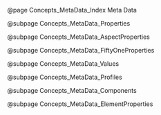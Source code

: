 @page Concepts_MetaData_Index Meta Data

@subpage Concepts_MetaData_Properties

@subpage Concepts_MetaData_AspectProperties

@subpage Concepts_MetaData_FiftyOneProperties

@subpage Concepts_MetaData_Values

@subpage Concepts_MetaData_Profiles

@subpage Concepts_MetaData_Components

@subpage Concepts_MetaData_ElementProperties
